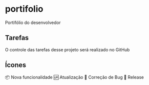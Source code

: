 # portifolio
Portifólio do desenvolvedor

## Tarefas

O controle das tarefas desse projeto será realizado no GitHub


## Ícones

:package: Nova funcionalidade
:up: Atualização
:bug: Correção de Bug
:checkered_flag: Release